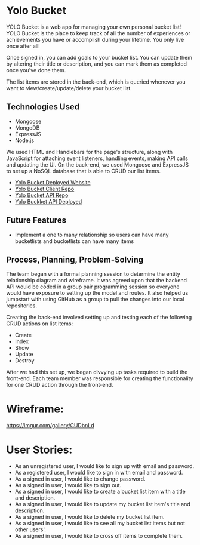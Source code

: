 # Yolo Bucket
YOLO Bucket is a web app for managing your own personal bucket list! YOLO Bucket is the place to keep track of all the number of experiences or achievements you have or accomplish during your lifetime. You only live once after all!

Once signed in, you can add goals to your bucket list. You can update them by altering their title or description, and you can mark them as completed once you've done them.

The list items are stored in the back-end, which is queried whenever you want to view/create/update/delete your bucket list.

## Technologies Used
* Mongoose
* MongoDB
* ExpressJS
* Node.js

We used HTML and Handlebars for the page's structure, along with JavaScript for attaching event listeners, handling events, making API calls and updating the UI.
On the back-end, we used Mongoose and ExpressJS to set up a NoSQL database that is able to CRUD our list items.

 - [Yolo Bucket Deployed Website](https://nancyho629.github.io/yolo-client/)
 - [Yolo Bucket Client Repo](https://github.com/nancyho629/yolo-client)
 - [Yolo Bucket API Repo](https://github.com/nancyho629/yolo-api)
 - [Yolo Buckket API Deployed](https://yoloapi.herokuapp.com/)

 ## Future Features
 - Implement a one to many relationship so users can have many bucketlists and bucketlists can have many items

 ## Process, Planning, Problem-Solving
 The team began with a formal planning session to determine the entity relationship diagram and wireframe. It was agreed upon that the backend API would be coded in a group pair programming session so everyone would have exposure to setting up the model and routes. It also helped us jumpstart with using GitHub as a group to pull the changes into our local repositories.

 Creating the back-end involved setting up and testing each of the following CRUD actions on list items:
  - Create
  - Index
  - Show
  - Update
  - Destroy

After we had this set up, we began divvying up tasks required to build the front-end. Each team member was responsible for creating the functionality for one CRUD action through the front-end.

# Wireframe:
https://imgur.com/gallery/CUDbnLd

# User Stories:
- As an unregistered user, I would like to sign up with email and password.
- As a registered user, I would like to sign in with email and password.
- As a signed in user, I would like to change password.
- As a signed in user, I would like to sign out.
- As a signed in user, I would like to create a bucket list item with a title and description.
- As a signed in user, I would like to update my bucket list item's title and description.
- As a signed in user, I would like to delete my bucket list item.
- As a signed in user, I would like to see all my bucket list items but not other users'.
- As a signed in user, I would like to cross off items to complete them.
